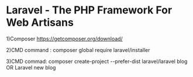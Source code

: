 # Laravel - The PHP Framework For Web Artisans

1)Composer https://getcomposer.org/download/

2)CMD command : composer global require laravel/installer 

3)CMD commad: composer create-project --prefer-dist laravel/laravel blog OR Laravel new blog 
